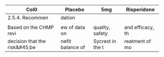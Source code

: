 |Col0|Placebo|5mg|Risperidone|
|---|---|---|---|
|2.5.4. Recommen|dation|||
|||||
|Based on the CHMP revi|ew of data on|quality, safety|and efficacy, th|
|decision that the risk&amp;#45;be|nefit balance of|Sycrest in the t|reatment of mo|

